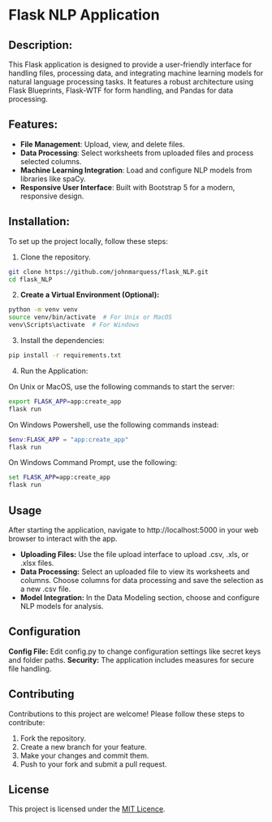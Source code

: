 # Flask NLP Application #

## Description: ##

This Flask application is designed to provide a user-friendly interface for handling files, processing data, and
integrating machine learning models for natural language processing tasks. It features a robust architecture using Flask
Blueprints, Flask-WTF for form handling, and Pandas for data processing.

## Features: ##

- __File Management__: Upload, view, and delete files.
- __Data Processing__: Select worksheets from uploaded files and process selected columns.
- __Machine Learning Integration__: Load and configure NLP models from libraries like spaCy.
- __Responsive User Interface__: Built with Bootstrap 5 for a modern, responsive design.

## Installation: ##

To set up the project locally, follow these steps:

1. Clone the repository.

```bash
git clone https://github.com/johnmarquess/flask_NLP.git
cd flask_NLP
```

2. __Create a Virtual Environment (Optional):__

```bash 
python -m venv venv
source venv/bin/activate  # For Unix or MacOS
venv\Scripts\activate  # For Windows
```

3. Install the dependencies:

```bash
pip install -r requirements.txt
```

4. Run the Application:

On Unix or MacOS, use the following commands to start the server:

```bash
export FLASK_APP=app:create_app
flask run
```

On Windows Powershell, use the following commands instead:

```powershell
$env:FLASK_APP = "app:create_app"
flask run
```

On Windows Command Prompt, use the following:

```cmd
set FLASK_APP=app:create_app
flask run
```

## Usage ##

After starting the application, navigate to http://localhost:5000 in your web browser to interact with the app.

- __Uploading Files:__ Use the file upload interface to upload .csv, .xls, or .xlsx files.
- __Data Processing:__ Select an uploaded file to view its worksheets and columns. Choose columns for data processing
  and save the selection as a new .csv file.
- __Model Integration:__ In the Data Modeling section, choose and configure NLP models for analysis.

## Configuration ##

__Config File:__ Edit config.py to change configuration settings like secret keys and folder paths.
__Security:__ The application includes measures for secure file handling.

## Contributing ##

Contributions to this project are welcome! Please follow these steps to contribute:

1. Fork the repository.
2. Create a new branch for your feature.
3. Make your changes and commit them.
4. Push to your fork and submit a pull request.

## License ##

This project is licensed under the [MIT Licence](https://chat.openai.com/g/g-sSV5plDob-flask-helper/c/LICENSE).
